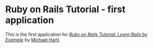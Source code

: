 # Ruby on Rails Tutorial - first application

This is the first application for 
[*Ruby on Rails Tutorial: Learn Rails by Example*](http://railstutorial.org)
by [Michael Hartl](http://michaelhartl.cin).

